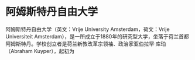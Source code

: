 # 阿姆斯特丹自由大学

阿姆斯特丹自由大学（英文：Vrije University Amsterdam，荷文：Vrije Universiteit Amsterdam），是一所成立于1880年的研究型大学，坐落于荷兰首都阿姆斯特丹。学校创立者是荷兰新教改革宗领袖、政治家亚伯拉罕·库珀（Abraham Kuyper），起初为